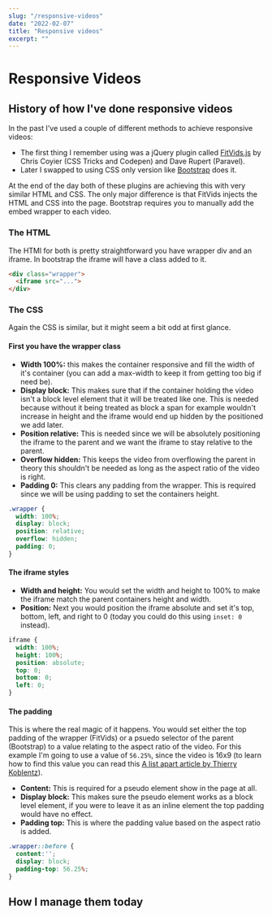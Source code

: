 ```yaml
---
slug: "/responsive-videos"
date: "2022-02-07"
title: "Responsive videos"
excerpt: ""
---
```


# Responsive Videos

## History of how I've done responsive videos

In the past I've used a couple of different methods to achieve responsive videos:

- The first thing I remember using was a jQuery plugin called [FitVids.js](http://fitvidsjs.com/) by Chris Coyier (CSS Tricks and Codepen) and Dave Rupert (Paravel).
- Later I swapped to using CSS only version like [Bootstrap](https://getbootstrap.com/docs/4.6/utilities/embed/) does it.

At the end of the day both of these plugins are achieving this with very similar HTML and CSS. The only major difference is that FitVids injects the HTML and CSS into the page. Bootstrap requires you to manually add the embed wrapper to each video.

### The HTML

The HTMl for both is pretty straightforward you have wrapper div and an iframe. In bootstrap the iframe will have a class added to it.

```HTML
<div class="wrapper">
  <iframe src="...">
</div>
```

### The CSS

Again the CSS is similar, but it might seem a bit odd at first glance.

#### First you have the wrapper class

- **Width 100%:** this makes the container responsive and fill the width of it's container (you can add a max-width to keep it from getting too big if need be).
- **Display block:** This makes sure that if the container holding the video isn't a block level element that it will be treated like one. This is needed because without it being treated as block a span for example wouldn't increase in height and the iframe would end up hidden by the positioned we add later.
- **Position relative:** This is needed since we will be absolutely positioning the iframe to the parent and we want the iframe to stay relative to the parent.
- **Overflow hidden:** This keeps the video from overflowing the parent in theory this shouldn't be needed as long as the aspect ratio of the video is right.
- **Padding 0:** This clears any padding from the wrapper. This is required since we will be using padding to set the containers height.

```CSS
.wrapper {
  width: 100%;
  display: block;
  position: relative;
  overflow: hidden;
  padding: 0;
}
```

#### The iframe styles

- **Width and height:** You would set the width and height to 100% to make the iframe match the parent containers height and width.
- **Position:** Next you would position the iframe absolute and set it's top, bottom, left, and right to 0 (today you could do this using `inset: 0` instead).

```CSS
iframe {
  width: 100%;
  height: 100%;
  position: absolute;
  top: 0;
  bottom: 0;
  left: 0;
}
```

#### The padding

This is where the real magic of it happens. You would set either the top padding of the wrapper (FitVids) or a psuedo selector of the parent (Bootstrap) to a value relating to the aspect ratio of the video. For this example I'm going to use a value of `56.25%`, since the video is 16x9 (to learn how to find this value you can read this [A list apart article by Thierry Koblentz](https://alistapart.com/article/creating-intrinsic-ratios-for-video/)).

- **Content:** This is required for a pseudo element show in the page at all.
- **Display block:** This makes sure the pseudo element works as a block level element, if you were to leave it as an inline element the top padding would have no effect.
- **Padding top:** This is where the padding value based on the aspect ratio is added.

```CSS
.wrapper::before {
  content:'';
  display: block;
  padding-top: 56.25%;
}
```

## How I manage them today
